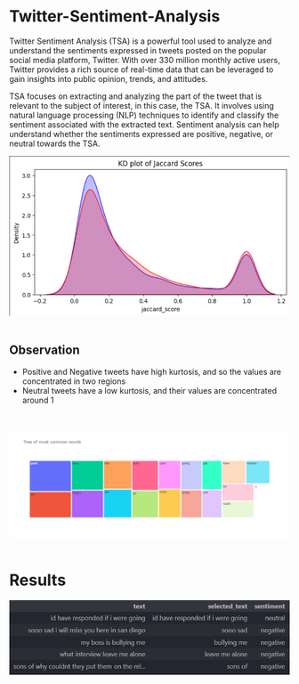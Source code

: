 # Twitter-Sentiment-Analysis
Twitter Sentiment Analysis (TSA) is a powerful tool used to analyze and understand the sentiments expressed in tweets posted on the popular social media platform, Twitter. With over 330 million monthly active users, Twitter provides a rich source of real-time data that can be leveraged to gain insights into public opinion, trends, and attitudes.

TSA focuses on extracting and analyzing the part of the tweet that is relevant to the subject of interest, in this case, the TSA. It involves using natural language processing (NLP) techniques to identify and classify the sentiment associated with the extracted text. Sentiment analysis can help understand whether the sentiments expressed are positive, negative, or neutral towards the TSA.

<img src="./images/KDplot.png">
<br>
<br>

## Observation
* Positive and Negative tweets have high kurtosis, and so the values are concentrated in two regions
* Neutral tweets have a low kurtosis, and their values are concentrated around 1

<br>
<br>

<img src="./images/tree.png">
<br>
<br>

# Results

<img src="./images/res1.png">
